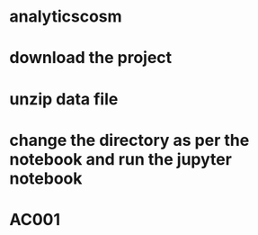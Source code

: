 # analyticscosm
# download the project
# unzip data file
# change the directory as per the notebook and run the jupyter notebook
# AC001
# 
